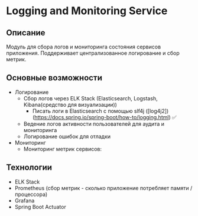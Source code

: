 # Logging and Monitoring Service

## Описание
Модуль для сбора логов и мониторинга состояния сервисов приложения. 
Поддерживает централизованное логирование и сбор метрик.

## Основные возможности
- Логирование
  - Сбор логов через ELK Stack (Elasticsearch, Logstash, Kibana(средство для визуализации))
    - Писать логи в Elasticsearch с помощью slf4j ([log4j2])(https://docs.spring.io/spring-boot/how-to/logging.html) ✅
  - Ведение логов активности пользователей для аудита и мониторинга
  - Логирование ошибок для отладки
- Мониторинг 
  - Мониторинг метрик сервисов:

## Технологии
- ELK Stack
- Prometheus (сбор метрик - сколько приложение потребляет памяти / процессора)
- Grafana
- Spring Boot Actuator
